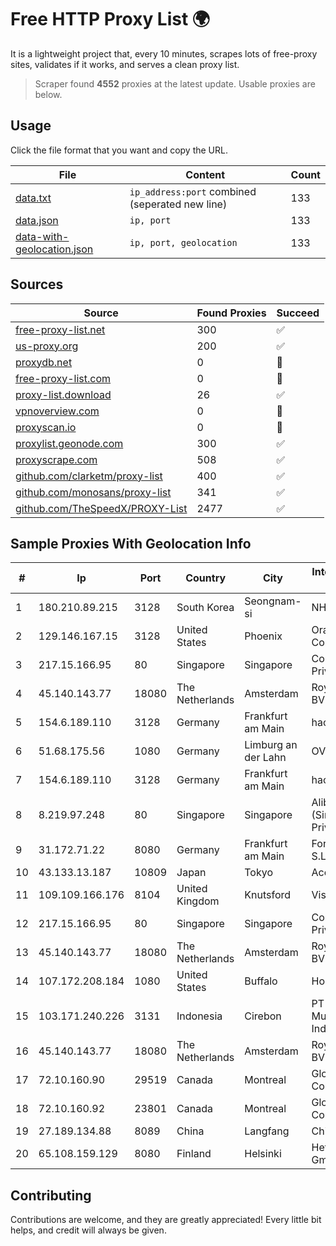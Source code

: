 
# Free HTTP Proxy List 🌍

It is a lightweight project that, every 10 minutes, scrapes lots of free-proxy sites, validates if it works, and serves a clean proxy list.


> Scraper found **4552** proxies at the latest update. Usable proxies are below.

## Usage

Click the file format that you want and copy the URL.


|File|Content|Count|
|----|-------|-----|
|[data.txt](https://raw.githubusercontent.com/themiralay/Proxy-List-World/master/data.txt)|`ip_address:port` combined (seperated new line)|133|
|[data.json](https://raw.githubusercontent.com/themiralay/Proxy-List-World/master/data.json)|`ip, port`|133|
|[data-with-geolocation.json](https://raw.githubusercontent.com/themiralay/Proxy-List-World/master/data-with-geolocation.json)|`ip, port, geolocation`|133|

## Sources

|Source|Found Proxies|Succeed|
|------|-------------|-------|
|[free-proxy-list.net](https://free-proxy-list.net)|300|✅|
|[us-proxy.org](https://www.us-proxy.org)|200|✅|
|[proxydb.net](http://proxydb.net)|0|🚫|
|[free-proxy-list.com](https://free-proxy-list.com/?page=&port=&type%5B%5D=http&type%5B%5D=https&up_time=0&search=Search)|0|🚫|
|[proxy-list.download](https://www.proxy-list.download/HTTP)|26|✅|
|[vpnoverview.com](https://vpnoverview.com/privacy/anonymous-browsing/free-proxy-servers)|0|🚫|
|[proxyscan.io](https://www.proxyscan.io)|0|🚫|
|[proxylist.geonode.com](https://proxylist.geonode.com/api/proxy-list?limit=300&page=1&sort_by=lastChecked&sort_type=desc&protocols=http,https)|300|✅|
|[proxyscrape.com](https://api.proxyscrape.com/v2/?request=displayproxies&protocol=http&timeout=10000&country=all&ssl=all&anonymity=all)|508|✅|
|[github.com/clarketm/proxy-list](https://raw.githubusercontent.com/clarketm/proxy-list/master/proxy-list-raw.txt)|400|✅|
|[github.com/monosans/proxy-list](https://raw.githubusercontent.com/monosans/proxy-list/main/proxies/http.txt)|341|✅|
|[github.com/TheSpeedX/PROXY-List](https://raw.githubusercontent.com/TheSpeedX/PROXY-List/master/http.txt)|2477|✅|


## Sample Proxies With Geolocation Info

|#|Ip|Port|Country|City|Internet Service Provider|
|-|--|----|-------|----|-------------------------|
|1|180.210.89.215|3128|South Korea|Seongnam-si|NHNCLOUD|
|2|129.146.167.15|3128|United States|Phoenix|Oracle Corporation|
|3|217.15.166.95|80|Singapore|Singapore|Contabo Asia Private Limited|
|4|45.140.143.77|18080|The Netherlands|Amsterdam|RoyaleHosting BV|
|5|154.6.189.110|3128|Germany|Frankfurt am Main|haoxiangyun|
|6|51.68.175.56|1080|Germany|Limburg an der Lahn|OVH SAS|
|7|154.6.189.110|3128|Germany|Frankfurt am Main|haoxiangyun|
|8|8.219.97.248|80|Singapore|Singapore|Alibaba Cloud (Singapore) Private Limited|
|9|31.172.71.22|8080|Germany|Frankfurt am Main|Fornex Hosting S.L.|
|10|43.133.13.187|10809|Japan|Tokyo|Aceville Pte.ltd|
|11|109.109.166.176|8104|United Kingdom|Knutsford|Vispa Limited|
|12|217.15.166.95|80|Singapore|Singapore|Contabo Asia Private Limited|
|13|45.140.143.77|18080|The Netherlands|Amsterdam|RoyaleHosting BV|
|14|107.172.208.184|1080|United States|Buffalo|HostPapa|
|15|103.171.240.226|3131|Indonesia|Cirebon|PT Abs Multimedia Indonesia|
|16|45.140.143.77|18080|The Netherlands|Amsterdam|RoyaleHosting BV|
|17|72.10.160.90|29519|Canada|Montreal|GloboTech Communications|
|18|72.10.160.92|23801|Canada|Montreal|GloboTech Communications|
|19|27.189.134.88|8089|China|Langfang|Chinanet|
|20|65.108.159.129|8080|Finland|Helsinki|Hetzner Online GmbH|



## Contributing

Contributions are welcome, and they are greatly appreciated! Every
little bit helps, and credit will always be given.

